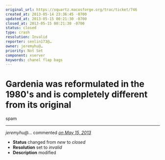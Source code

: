 ```yaml
---
original_url: https://xquartz.macosforge.org/trac/ticket/746
created_at: 2013-05-14 23:36:45 -0700
updated_at: 2013-05-15 00:21:30 -0700
closed_at: 2013-05-15 00:21:30 -0700
status: closed
type: crash
resolution: Invalid
reporter: senlin173@…
owner: jeremyhu@…
priority: Not Set
component: xserver
keywords: chanel flap bags
---
```


Gardenia was reformulated in the 1980's and is completely different from its original
=====================================================================================


spam



---

*jeremyhu@…* commented *[on May 15, 2013](https://xquartz.macosforge.org/trac/ticket/746#comment:1 "May 15, 2013 at 12:21 AM PDT")*

-   **Status** changed from *new* to *closed*
-   **Resolution** set to *invalid*
-   **Description** modified



